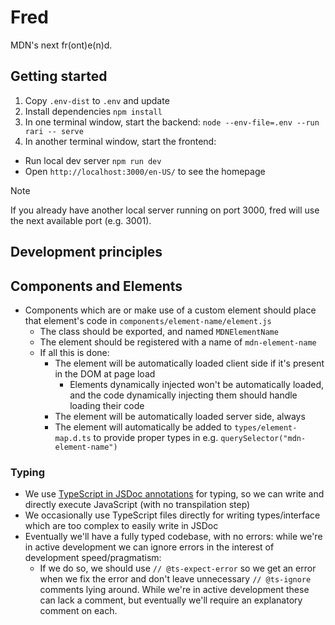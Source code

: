 # Fred

MDN's next fr(ont)e(n)d.

## Getting started

1. Copy `.env-dist` to `.env` and update
2. Install dependencies `npm install`
3. In one terminal window, start the backend: `node --env-file=.env --run rari -- serve`
4. In another terminal window, start the frontend:

- Run local dev server `npm run dev`
- Open `http://localhost:3000/en-US/` to see the homepage

> [!NOTE]
> If you already have another local server running on port 3000, fred will use the next available port (e.g. 3001).

## Development principles

## Components and Elements

- Components which are or make use of a custom element should place that element's code in `components/element-name/element.js`
  - The class should be exported, and named `MDNElementName`
  - The element should be registered with a name of `mdn-element-name`
  - If all this is done:
    - The element will be automatically loaded client side if it's present in the DOM at page load
      - Elements dynamically injected won't be automatically loaded, and the code dynamically injecting them should handle loading their code
    - The element will be automatically loaded server side, always
    - The element will automatically be added to `types/element-map.d.ts` to provide proper types in e.g. `querySelector("mdn-element-name")`

### Typing

- We use [TypeScript in JSDoc annotations](https://www.typescriptlang.org/docs/handbook/jsdoc-supported-types.html) for typing, so we can write and directly execute JavaScript (with no transpilation step)
- We occasionally use TypeScript files directly for writing types/interface which are too complex to easily write in JSDoc
- Eventually we'll have a fully typed codebase, with no errors: while we're in active development we can ignore errors in the interest of development speed/pragmatism:
  - If we do so, we should use `// @ts-expect-error` so we get an error when we fix the error and don't leave unnecessary `// @ts-ignore` comments lying around. While we're in active development these can lack a comment, but eventually we'll require an explanatory comment on each.
